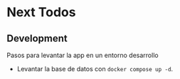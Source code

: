 # Next Todos

## Development

Pasos para levantar la app en un entorno desarrollo

* Levantar la base de datos con `docker compose up -d`.
